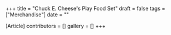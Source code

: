 +++
title = "Chuck E. Cheese's Play Food Set"
draft = false
tags = ["Merchandise"]
date = ""

[Article]
contributors = []
gallery = []
+++